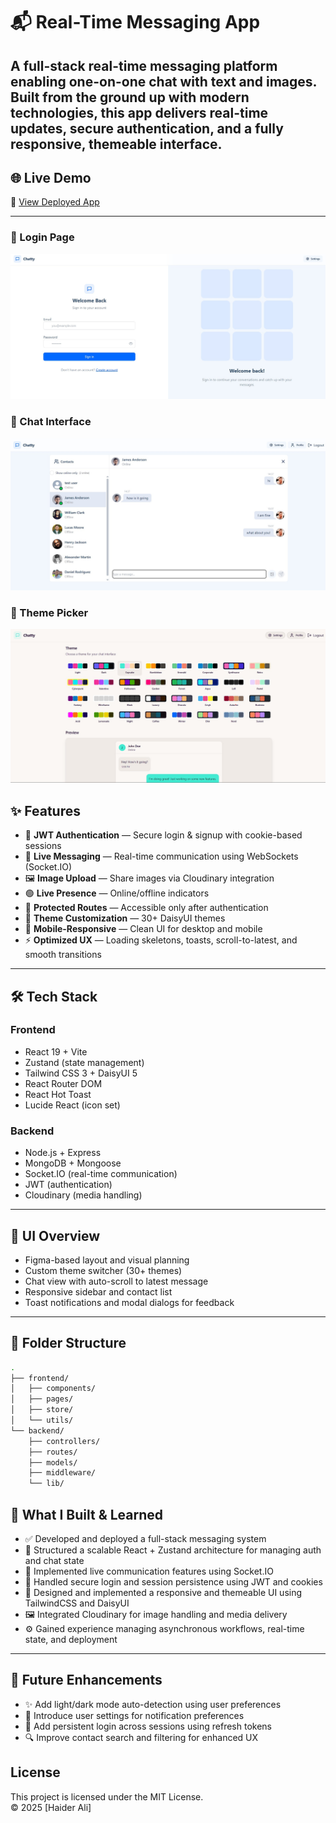 # 📬 Real-Time Messaging App

## A full-stack real-time messaging platform enabling one-on-one chat with text and images. Built from the ground up with modern technologies, this app delivers real-time updates, secure authentication, and a fully responsive, themeable interface.

## 🌐 Live Demo

🔗 [View Deployed App](https://whisper-73xo.onrender.com)

---

### 🔐 Login Page

![Login Page](loginpage.jpg)

### 💬 Chat Interface

![Chat Interface](chatPreview.jpg)

### 🎨 Theme Picker

![Theme Picker](themePage.jpg)

## ✨ Features

- 🔐 **JWT Authentication** — Secure login & signup with cookie-based sessions
- 💬 **Live Messaging** — Real-time communication using WebSockets (Socket.IO)
- 🖼️ **Image Upload** — Share images via Cloudinary integration
- 🟢 **Live Presence** — Online/offline indicators
- 🧭 **Protected Routes** — Accessible only after authentication
- 🎨 **Theme Customization** — 30+ DaisyUI themes
- 📱 **Mobile-Responsive** — Clean UI for desktop and mobile
- ⚡ **Optimized UX** — Loading skeletons, toasts, scroll-to-latest, and smooth transitions

---

## 🛠 Tech Stack

### Frontend

- React 19 + Vite
- Zustand (state management)
- Tailwind CSS 3 + DaisyUI 5
- React Router DOM
- React Hot Toast
- Lucide React (icon set)

### Backend

- Node.js + Express
- MongoDB + Mongoose
- Socket.IO (real-time communication)
- JWT (authentication)
- Cloudinary (media handling)

---

## 🎨 UI Overview

- Figma-based layout and visual planning
- Custom theme switcher (30+ themes)
- Chat view with auto-scroll to latest message
- Responsive sidebar and contact list
- Toast notifications and modal dialogs for feedback

---

## 📂 Folder Structure

```bash
.
├── frontend/
│   ├── components/
│   ├── pages/
│   ├── store/
│   └── utils/
└── backend/
    ├── controllers/
    ├── routes/
    ├── models/
    ├── middleware/
    └── lib/

```

## 🧠 What I Built & Learned

- ✅ Developed and deployed a full-stack messaging system
- 🧱 Structured a scalable React + Zustand architecture for managing auth and chat state
- 💬 Implemented live communication features using Socket.IO
- 🔐 Handled secure login and session persistence using JWT and cookies
- 🎨 Designed and implemented a responsive and themeable UI using TailwindCSS and DaisyUI
- 🖼️ Integrated Cloudinary for image handling and media delivery
- ⚙️ Gained experience managing asynchronous workflows, real-time state, and deployment

---

## 🌱 Future Enhancements

- ✨ Add light/dark mode auto-detection using user preferences
- 📁 Introduce user settings for notification preferences
- 🔄 Add persistent login across sessions using refresh tokens
- 🔍 Improve contact search and filtering for enhanced UX

## License

This project is licensed under the MIT License.  
© 2025 [Haider Ali]
